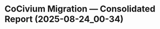<!-- status: stub; target: 150+ words -->
# CoCivium Migration — Consolidated Report (2025-08-24_00-34)



